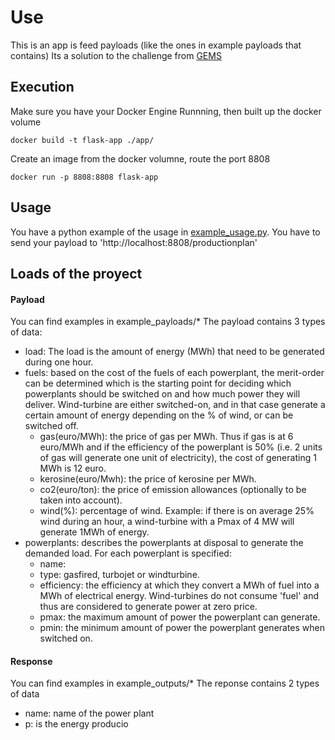# Use 

This is an app is feed payloads (like the ones in example payloads that contains)
Its a solution to the challenge from [GEMS](https://github.com/gems-st-ib/powerplant-coding-challenge)

## Execution

Make sure you have your  Docker Engine Runnning, then built up the docker volume 
```
docker build -t flask-app ./app/
```
Create an image from the docker volumne, route the port 8808
```
docker run -p 8808:8808 flask-app
```

## Usage 

You have a python example of the usage in [example_usage.py](example_usage.py).
You have to send your payload to 'http://localhost:8808/productionplan'

## Loads of the proyect

#### Payload

You can find examples in example_payloads/*
The payload contains 3 types of data:
 - load: The load is the amount of energy (MWh) that need to be generated during one hour.
 - fuels: based on the cost of the fuels of each powerplant, the merit-order can be determined which is the starting point for deciding which powerplants should be switched on and how much power they will deliver.  Wind-turbine are either switched-on, and in that case generate a certain amount of energy depending on the % of wind, or can be switched off. 
   - gas(euro/MWh): the price of gas per MWh. Thus if gas is at 6 euro/MWh and if the efficiency of the powerplant is 50% (i.e. 2 units of gas will generate one unit of electricity), the cost of generating 1 MWh is 12 euro.
   - kerosine(euro/Mwh): the price of kerosine per MWh.
   - co2(euro/ton): the price of emission allowances (optionally to be taken into account).
   - wind(%): percentage of wind. Example: if there is on average 25% wind during an hour, a wind-turbine with a Pmax of 4 MW will generate 1MWh of energy.
 - powerplants: describes the powerplants at disposal to generate the demanded load. For each powerplant is specified:
   - name:
   - type: gasfired, turbojet or windturbine.
   - efficiency: the efficiency at which they convert a MWh of fuel into a MWh of electrical energy. Wind-turbines do not consume 'fuel' and thus are considered to generate power at zero price.
   - pmax: the maximum amount of power the powerplant can generate.
   - pmin: the minimum amount of power the powerplant generates when switched on. 

#### Response

You can find examples in example_outputs/*
The reponse contains 2 types of data
- name: name of the power plant
- p: is the energy producio

